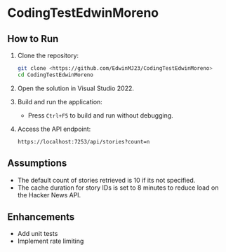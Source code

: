 # CodingTestEdwinMoreno

## How to Run

1. Clone the repository:
    ```bash
    git clone <https://github.com/EdwinMJ23/CodingTestEdwinMoreno>
    cd CodingTestEdwinMoreno
    ```

2. Open the solution in Visual Studio 2022.

3. Build and run the application:
    - Press `Ctrl+F5` to build and run without debugging.

4. Access the API endpoint:
    ```
    https://localhost:7253/api/stories?count=n
    ```

## Assumptions

- The default count of stories retrieved is 10 if its not specified.
- The cache duration for story IDs is set to 8 minutes to reduce load on the Hacker News API.

## Enhancements
- Add unit tests 
- Implement rate limiting 

